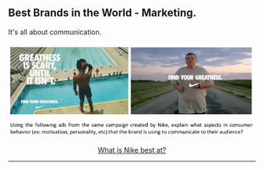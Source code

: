 ## Best Brands in the World - Marketing.

It's all about communication.


<p align="center">
  <img src="img/nike.png">
</p>

<div align="center">
  <a href="https://github.com/kantarcise/notebook/blob/master/Consumer%20Behavior/Nike.pdf">What is Nike best at?</a>
</div>

---
